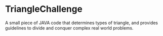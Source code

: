 # TriangleChallenge
A small piece of JAVA code that determines types of triangle, and provides guidelines to divide and conquer complex real world problems.
